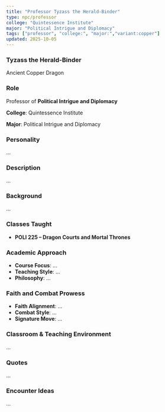 ```yaml
---
title: "Professor Tyzass the Herald-Binder"
type: npc/professor
college: "Quintessence Institute"
major: "Political Intrigue and Diplomacy"
tags: ["professor", "college:", "major:","variant:copper"]
updated: 2025-10-05
---
```

### Tyzass the Herald-Binder

Ancient Copper Dragon

### Role

Professor of **Political Intrigue and Diplomacy**

**College**: Quintessence Institute

**Major**: Political Intrigue and Diplomacy

### Personality

...

### Description

...

### Background

...

### Classes Taught

- **POLI 225 – Dragon Courts and Mortal Thrones**



### Academic Approach

- **Course Focus**: ...
- **Teaching Style**: ...
- **Philosophy**: ...

### Faith and Combat Prowess

- **Faith Alignment**: ...
- **Combat Style**: ...
- **Signature Move**: ...

### Classroom & Teaching Environment

...

### Quotes

...

### Encounter Ideas

...
